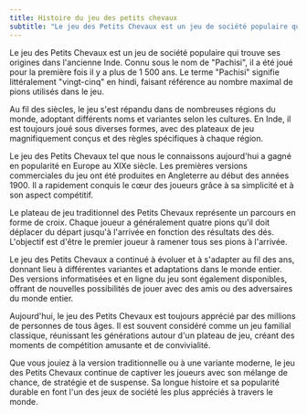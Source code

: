 ```yaml
---
title: Histoire du jeu des petits chevaux
subtitle: "Le jeu des Petits Chevaux est un jeu de société populaire qui trouve ses origines dans l'ancienne Inde..."
---
```


Le jeu des Petits Chevaux est un jeu de société populaire qui trouve ses origines dans l'ancienne Inde. Connu sous le nom de "Pachisi", il a été joué pour la première fois il y a plus de 1 500 ans. Le terme "Pachisi" signifie littéralement "vingt-cinq" en hindi, faisant référence au nombre maximal de pions utilisés dans le jeu.

Au fil des siècles, le jeu s'est répandu dans de nombreuses régions du monde, adoptant différents noms et variantes selon les cultures. En Inde, il est toujours joué sous diverses formes, avec des plateaux de jeu magnifiquement conçus et des règles spécifiques à chaque région.

Le jeu des Petits Chevaux tel que nous le connaissons aujourd'hui a gagné en popularité en Europe au XIXe siècle. Les premières versions commerciales du jeu ont été produites en Angleterre au début des années 1900. Il a rapidement conquis le cœur des joueurs grâce à sa simplicité et à son aspect compétitif.

Le plateau de jeu traditionnel des Petits Chevaux représente un parcours en forme de croix. Chaque joueur a généralement quatre pions qu'il doit déplacer du départ jusqu'à l'arrivée en fonction des résultats des dés. L'objectif est d'être le premier joueur à ramener tous ses pions à l'arrivée.

Le jeu des Petits Chevaux a continué à évoluer et à s'adapter au fil des ans, donnant lieu à différentes variantes et adaptations dans le monde entier. Des versions informatisées et en ligne du jeu sont également disponibles, offrant de nouvelles possibilités de jouer avec des amis ou des adversaires du monde entier.

Aujourd'hui, le jeu des Petits Chevaux est toujours apprécié par des millions de personnes de tous âges. Il est souvent considéré comme un jeu familial classique, réunissant les générations autour d'un plateau de jeu, créant des moments de compétition amusante et de convivialité.

Que vous jouiez à la version traditionnelle ou à une variante moderne, le jeu des Petits Chevaux continue de captiver les joueurs avec son mélange de chance, de stratégie et de suspense. Sa longue histoire et sa popularité durable en font l'un des jeux de société les plus appréciés à travers le monde.
